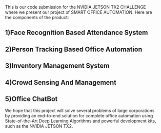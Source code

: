 This is our code submission for the NVIDIA JETSON TX2 CHALLENGE where we present our project of SMART OFFICE AUTOMATION.
Here are the components of the product:
## 1)Face Recognition Based Attendance System
## 2)Person Tracking Based Office  Automation
## 3)Inventory Management System
## 4)Crowd Sensing And Management
## 5)Office ChatBot
We hope that this project will solve several problems of large corporations by providing an end-to-end solution for complete office automation using State-of-the-Art Deep Learning Algorithms and powerful development kits, such as the NVIDIA JETSON TX2.
